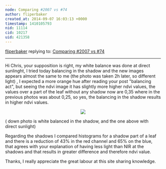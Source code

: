 ```yaml
---
node: Comparing #2007 vs #74
author: fliperbaker
created_at: 2014-09-07 16:03:13 +0000
timestamp: 1410105793
nid: 11114
cid: 10217
uid: 421358
---
```




[fliperbaker](../profile/fliperbaker) replying to: [Comparing #2007 vs #74](../notes/fliperbaker/09-06-2014/comparing-2007-vs-74)

----
Hi Chris, your supposition is right, my white balance was done at direct sunlinght, I tried today balancing in the shadow and the new images appears almost the same to me (the photo was taken 2h later, so different light) , I expected a more orange hue after reading your post "balancing act", but seeing the ndvi image it has slightly more higher ndvi values, the values over a part of the leaf  without any shadow now are 0,35 where in the previous photos was about 0,25, so yes, the balancing in the shadow results in higher ndvi values.

<div align="center"><img align="middle" src="https://i.publiclab.org/system/images/photos/000/006/649/medium/filter_comp_3.PNG"></img></div>

( down photo is white balanced in the shadow, and the one above with direct sunlight)

Regarding the shadows I compared histograms for a shadow part of a leaf and there is a reduction of 43% in the red channel and 65% on the blue, that agrees with your explanation of having less light than NIR at the shadows and that results in greater difference and therefore ndvi value.


Thanks, I really appreciate the great labour at this site sharing knowledge.


